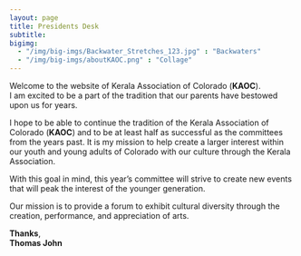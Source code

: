 ```yaml
---
layout: page
title: Presidents Desk
subtitle:
bigimg:
  - "/img/big-imgs/Backwater_Stretches_123.jpg" : "Backwaters"
  - "/img/big-imgs/aboutKAOC.png" : "Collage"
---
```




Welcome to the website of Kerala Association of Colorado (**KAOC**).  
I am excited to be a part of the tradition that our parents have bestowed upon us for years. 

I hope to be able to continue the tradition of the Kerala Association of Colorado (**KAOC**) and to be at least half as successful as the committees from the years past. It is my mission to help create a larger interest within our youth and young adults of Colorado with our culture through the Kerala Association.  

With this goal in mind, this year’s committee will strive to create new events that will peak the interest of the younger generation.

Our mission is to provide a forum to exhibit cultural diversity through the creation, performance, and appreciation of arts.


**Thanks**,  
**Thomas John**
